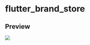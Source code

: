 # flutter_brand_store
## Preview
<img src="https://github.com/andnb/flutter_brand_store/blob/master/screenshots/screenshot.png" />
